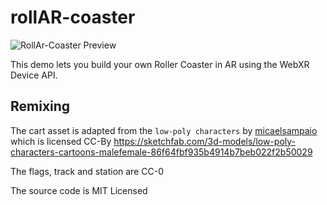 # rollAR-coaster

![RollAr-Coaster Preview](https://ada.is/rollAR-coaster/preview.png)

This demo lets you build your own Roller Coaster in AR using the WebXR Device API.

## Remixing

The cart asset is adapted from the `low-poly characters` by [micaelsampaio](https://sketchfab.com/micaelsampaio) which is licensed CC-By
https://sketchfab.com/3d-models/low-poly-characters-cartoons-malefemale-86f64fbf935b4914b7beb022f2b50029

The flags, track and station are CC-0 

The source code is MIT Licensed

